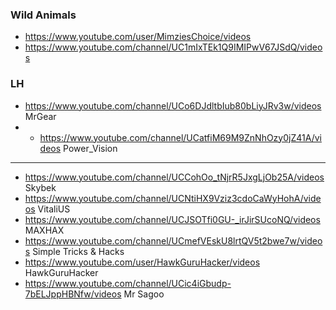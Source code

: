 ### Wild Animals
* https://www.youtube.com/user/MimziesChoice/videos
* https://www.youtube.com/channel/UC1mIxTEk1Q9IMIPwV67JSdQ/videos

### LH

* https://www.youtube.com/channel/UCo6DJdltbIub80bLiyJRv3w/videos MrGear
* * https://www.youtube.com/channel/UCatfiM69M9ZnNhOzy0jZ41A/videos Power_Vision

-------------------
* https://www.youtube.com/channel/UCCohOo_tNjrR5JxgLjOb25A/videos Skybek
* https://www.youtube.com/channel/UCNtiHX9Vziz3cdoCaWyHohA/videos VitaliUS
* https://www.youtube.com/channel/UCJSOTfi0GU-_irJirSUcoNQ/videos MAXHAX
* https://www.youtube.com/channel/UCmefVEskU8lrtQV5t2bwe7w/videos Simple Tricks & Hacks
* https://www.youtube.com/user/HawkGuruHacker/videos HawkGuruHacker
* https://www.youtube.com/channel/UCic4iGbudp-7bELJppHBNfw/videos  Mr Sagoo




